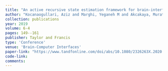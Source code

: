 ```yaml
---
title: "An active recursive state estimation framework for brain-interfaced typing systems"
author: "Kocanaogullari, Aziz and Marghi, Yeganeh M and Akcakaya, Murat and Erdogmus, Deniz"
collection: publications
year: 2019
volume: 6-4
pages: 149--161
publisher: Taylor and Francis
type: 'Conference'
venue: 'Brain-Computer Interfaces'
paper-link: "https://www.tandfonline.com/doi/abs/10.1080/2326263X.2020.1729652"
code-link: 
comments:
---
```


